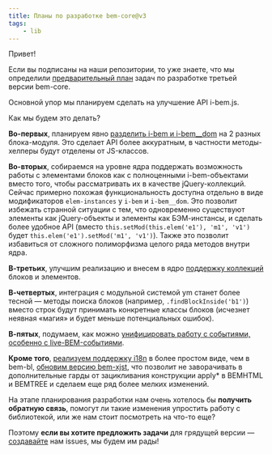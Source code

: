 ```yaml
---
title: Планы по разработке bem-core@v3
tags:
    - lib
---
```


Привет!

Если вы подписаны на наши репозитории, то уже знаете, что мы определили [предварительный план](https://github.com/bem/bem-core/issues?milestone=6&state=open) задач по разработке третьей версии bem-core.

Основной упор мы планируем сделать на улучшение API i-bem.js. 

Как мы будем это делать?

**Во-первых**, планируем явно [разделить i-bem и i-bem__dom](https://github.com/bem/bem-core/issues/413) на 2 разных блока-модуля. Это сделает API более аккуратным, в частности методы-хелперы будут отделены от JS-классов.

**Во-вторых**, собираемся на уровне ядра поддержать возможность работы с элементами блоков как с полноценными i-bem-объектами вместо того, чтобы рассматривать их в качестве jQuery-коллекций. Сейчас примерно похожая функциональность доступна отдельно в виде модификаторов `elem-instances` у `i-bem` и `i-bem__dom`. Это позволит избежать странной ситуации с тем, что одновременно существуют элементы как jQuery-объекты и элементы как БЭМ-инстансы, и сделать более удобное API (вместо `this.setMod(this.elem('e1'), 'm1', 'v1')` будет `this.elem('e1').setMod('m1', 'v1')`). Также это позволит избавиться от сложного полиморфизма целого ряда методов внутри ядра.

**В-третьих**, улучшим реализацию и внесем в ядро [поддержку коллекций](https://github.com/bem/bem-core/issues/582) блоков и элементов.

**В-четвертых**, интеграция с модульной системой ym станет более тесной — методы поиска блоков (например, `.findBlockInside('b1')`) вместо строк будут принимать конкретные классы блоков (исчезнет неявная «магия» и будет меньше потенциальных ошибок).

**В-пятых**, подумаем, как можно [унифицировать работу с событиями, особенно с live-BEM-событиями](https://github.com/bem/bem-core/issues/394).

**Кроме того**, [реализуем поддержку i18n](https://github.com/bem/bem-core/issues/576) в более простом виде, чем в bem-bl, [обновим версию bem-xjst](https://github.com/bem/bem-core/issues/491), что позволит не заворачивать в дополнительные гарды от зацикливания конструкции apply* в BEMHTML и BEMTREE и сделаем еще ряд более мелких изменений.

На этапе планирования разработки нам очень хотелось бы **получить обратную связь**, помогут ли такие изменения упростить работу с библиотекой, или же нам стоит посмотреть на что-то еще?

Поэтому **если вы хотите предложить задачи** для грядущей версии — [создавайте](https://github.com/bem/bem-core/issues/new) нам issues, мы будем им рады!
